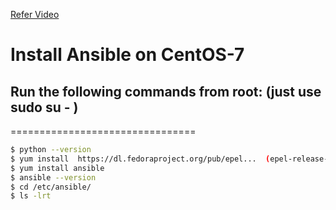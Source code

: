 
[Refer Video](https://www.youtube.com/watch?v=lVcvY4Wy6_8&list=PL2qzCKTbjutIyQAe3GglWISLnLTQLGm7e&index=5) 

# Install Ansible on CentOS-7

## Run the following commands from root: (just use sudo su - )
================================

```sh
$ python --version
$ yum install  https://dl.fedoraproject.org/pub/epel...  (epel-release-latest-7.noarch.rpm)
$ yum install ansible
$ ansible --version
$ cd /etc/ansible/
$ ls -lrt
```
